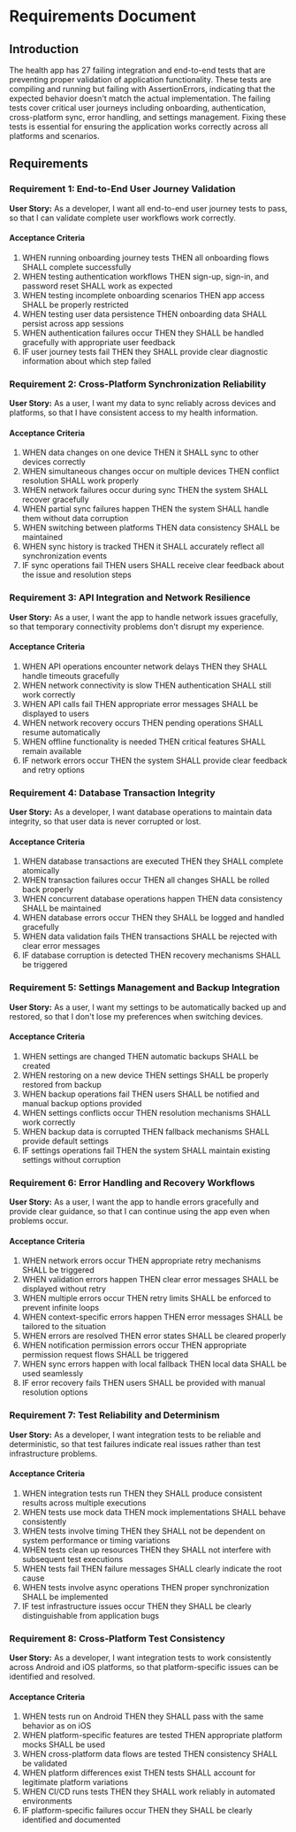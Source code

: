 # Requirements Document

## Introduction

The health app has 27 failing integration and end-to-end tests that are preventing proper validation of application functionality. These tests are compiling and running but failing with AssertionErrors, indicating that the expected behavior doesn't match the actual implementation. The failing tests cover critical user journeys including onboarding, authentication, cross-platform sync, error handling, and settings management. Fixing these tests is essential for ensuring the application works correctly across all platforms and scenarios.

## Requirements

### Requirement 1: End-to-End User Journey Validation

**User Story:** As a developer, I want all end-to-end user journey tests to pass, so that I can validate complete user workflows work correctly.

#### Acceptance Criteria

1. WHEN running onboarding journey tests THEN all onboarding flows SHALL complete successfully
2. WHEN testing authentication workflows THEN sign-up, sign-in, and password reset SHALL work as expected
3. WHEN testing incomplete onboarding scenarios THEN app access SHALL be properly restricted
4. WHEN testing user data persistence THEN onboarding data SHALL persist across app sessions
5. WHEN authentication failures occur THEN they SHALL be handled gracefully with appropriate user feedback
6. IF user journey tests fail THEN they SHALL provide clear diagnostic information about which step failed

### Requirement 2: Cross-Platform Synchronization Reliability

**User Story:** As a user, I want my data to sync reliably across devices and platforms, so that I have consistent access to my health information.

#### Acceptance Criteria

1. WHEN data changes on one device THEN it SHALL sync to other devices correctly
2. WHEN simultaneous changes occur on multiple devices THEN conflict resolution SHALL work properly
3. WHEN network failures occur during sync THEN the system SHALL recover gracefully
4. WHEN partial sync failures happen THEN the system SHALL handle them without data corruption
5. WHEN switching between platforms THEN data consistency SHALL be maintained
6. WHEN sync history is tracked THEN it SHALL accurately reflect all synchronization events
7. IF sync operations fail THEN users SHALL receive clear feedback about the issue and resolution steps

### Requirement 3: API Integration and Network Resilience

**User Story:** As a user, I want the app to handle network issues gracefully, so that temporary connectivity problems don't disrupt my experience.

#### Acceptance Criteria

1. WHEN API operations encounter network delays THEN they SHALL handle timeouts gracefully
2. WHEN network connectivity is slow THEN authentication SHALL still work correctly
3. WHEN API calls fail THEN appropriate error messages SHALL be displayed to users
4. WHEN network recovery occurs THEN pending operations SHALL resume automatically
5. WHEN offline functionality is needed THEN critical features SHALL remain available
6. IF network errors occur THEN the system SHALL provide clear feedback and retry options

### Requirement 4: Database Transaction Integrity

**User Story:** As a developer, I want database operations to maintain data integrity, so that user data is never corrupted or lost.

#### Acceptance Criteria

1. WHEN database transactions are executed THEN they SHALL complete atomically
2. WHEN transaction failures occur THEN all changes SHALL be rolled back properly
3. WHEN concurrent database operations happen THEN data consistency SHALL be maintained
4. WHEN database errors occur THEN they SHALL be logged and handled gracefully
5. WHEN data validation fails THEN transactions SHALL be rejected with clear error messages
6. IF database corruption is detected THEN recovery mechanisms SHALL be triggered

### Requirement 5: Settings Management and Backup Integration

**User Story:** As a user, I want my settings to be automatically backed up and restored, so that I don't lose my preferences when switching devices.

#### Acceptance Criteria

1. WHEN settings are changed THEN automatic backups SHALL be created
2. WHEN restoring on a new device THEN settings SHALL be properly restored from backup
3. WHEN backup operations fail THEN users SHALL be notified and manual backup options provided
4. WHEN settings conflicts occur THEN resolution mechanisms SHALL work correctly
5. WHEN backup data is corrupted THEN fallback mechanisms SHALL provide default settings
6. IF settings operations fail THEN the system SHALL maintain existing settings without corruption

### Requirement 6: Error Handling and Recovery Workflows

**User Story:** As a user, I want the app to handle errors gracefully and provide clear guidance, so that I can continue using the app even when problems occur.

#### Acceptance Criteria

1. WHEN network errors occur THEN appropriate retry mechanisms SHALL be triggered
2. WHEN validation errors happen THEN clear error messages SHALL be displayed without retry
3. WHEN multiple errors occur THEN retry limits SHALL be enforced to prevent infinite loops
4. WHEN context-specific errors happen THEN error messages SHALL be tailored to the situation
5. WHEN errors are resolved THEN error states SHALL be cleared properly
6. WHEN notification permission errors occur THEN appropriate permission request flows SHALL be triggered
7. WHEN sync errors happen with local fallback THEN local data SHALL be used seamlessly
8. IF error recovery fails THEN users SHALL be provided with manual resolution options

### Requirement 7: Test Reliability and Determinism

**User Story:** As a developer, I want integration tests to be reliable and deterministic, so that test failures indicate real issues rather than test infrastructure problems.

#### Acceptance Criteria

1. WHEN integration tests run THEN they SHALL produce consistent results across multiple executions
2. WHEN tests use mock data THEN mock implementations SHALL behave consistently
3. WHEN tests involve timing THEN they SHALL not be dependent on system performance or timing variations
4. WHEN tests clean up resources THEN they SHALL not interfere with subsequent test executions
5. WHEN tests fail THEN failure messages SHALL clearly indicate the root cause
6. WHEN tests involve async operations THEN proper synchronization SHALL be implemented
7. IF test infrastructure issues occur THEN they SHALL be clearly distinguishable from application bugs

### Requirement 8: Cross-Platform Test Consistency

**User Story:** As a developer, I want integration tests to work consistently across Android and iOS platforms, so that platform-specific issues can be identified and resolved.

#### Acceptance Criteria

1. WHEN tests run on Android THEN they SHALL pass with the same behavior as on iOS
2. WHEN platform-specific features are tested THEN appropriate platform mocks SHALL be used
3. WHEN cross-platform data flows are tested THEN consistency SHALL be validated
4. WHEN platform differences exist THEN tests SHALL account for legitimate platform variations
5. WHEN CI/CD runs tests THEN they SHALL work reliably in automated environments
6. IF platform-specific failures occur THEN they SHALL be clearly identified and documented